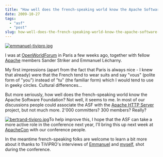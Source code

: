 ```yaml
---
title: "How well does the french-speaking world know the Apache Software Foundation?"
date: 2009-10-27
tags: 
  - "asf"
  - "post"
slug: how-well-does-the-french-speaking-world-know-the-apache-software-foundation
---
```


[![emmanuel-tivipro.jpg](http://bdelacretaz.files.wordpress.com/2009/10/emmanuel-tivipro.jpg)](http://www.tivipro.tv/chaine_salons.php?id=1804472&id_salon=374&pageIndex=3)

I was at [OpenWorldForum](http://openworldforum.org) in Paris a few weeks ago, together with fellow [Apache](http://apache.org) members Sander Striker and Emmanuel Lécharny.

My first impressions (apart from the fact that Paris is always nice - I knew that already) were that the French tend to wear suits and say "vous" (polite form of "you") instead of "tu" (the familiar form) which I would tend to use in geeky circles. Cultural differences...

But more seriously, how well does the french-speaking world know the Apache Software Foundation? Not well, it seems to me. In most of our discussions people could associate the ASF with the [Apache HTTP Server](http://httpd.apache.org) project, but not much more. 2'000 committers? 300 members? Really?

[![bertrand-tivipro.jpg](http://bdelacretaz.files.wordpress.com/2009/10/bertrand-tivipro.jpg)](http://www.tivipro.tv/chaine_salons.php?id=1804473&id_salon=374&pageIndex=1)To help improve this, I hope that the ASF can take a more active role in the conference next year, I'll bring this up next week at [ApacheCon](http://us.apachecon.com/c/acus2009/) with our conference people.

In the meantime french-speaking folks are welcome to learn a bit more about it thanks to TiViPRO's interviews of [Emmanuel](http://www.tivipro.tv/chaine_salons.php?id=1804472&id_salon=374&pageIndex=3) and [myself](http://www.tivipro.tv/chaine_salons.php?id=1804473&id_salon=374&pageIndex=1), shot during the conference.
